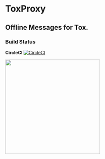 # ToxProxy

<h2>Offline Messages for Tox.</h2>

### Build Status

**CircleCI** [![CircleCI](https://circleci.com/gh/zoff99/ToxProxy/tree/zoff99%2Ftweaks_001.svg?style=svg)](https://circleci.com/gh/zoff99/ToxProxy/tree/zoff99%2Ftweaks_001)<br>

<img height="300" src="https://raw.githubusercontent.com/zoff99/ToxProxy/zoff99/tweaks_001/pix/toxproxy_001_medium.jpg"></img><br>

